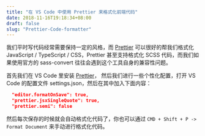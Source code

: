 ```yaml
---
title: "在 VS Code 中使用 Prettier 来格式化前端代码"
date: 2018-11-16T19:18:34+08:00
draft: false
slug: "Prettier-Code-formatter"
---
```


我们平时写代码经常需要保持一定的风格，而 [Prettier](https://marketplace.visualstudio.com/items?itemName=esbenp.prettier-vscode) 可以很好的帮我们格式化 JavaScript / TypeScript / CSS，Prettier 甚至支持格式化 SCSS 代码，而我们如果使用官方的 sass-convert 往往会遇到这个工具自身的兼容性问题。

首先我们在 VS Code 里安装 [Prettier](https://marketplace.visualstudio.com/items?itemName=esbenp.prettier-vscode)， 然后我们进行一些个性化配置，打开 VS Code 的配置文件 settings.json，然后在其中加入下面内容：

```json
  "editor.formatOnSave": true,
  "prettier.jsxSingleQuote": true,
  "prettier.semi": false
```

然后每次保存的时候就会自动格式化代码了，你也可以通过 `CMD + Shift + P -> Format Document` 来手动进行格式化代码。
